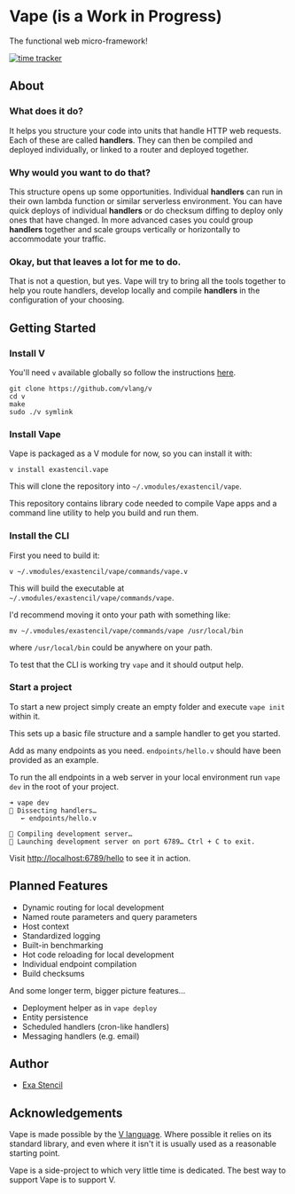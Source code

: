 # Vape (is a Work in Progress)

The functional web micro-framework!

[![time tracker](https://wakatime.com/badge/github/exastencil/vape.svg)](https://wakatime.com/badge/github/exastencil/vape)

## About

### What does it do?

It helps you structure your code into units that handle HTTP web requests.
Each of these are called **handlers**. They can then be compiled and deployed
individually, or linked to a router and deployed together.

### Why would you want to do that?

This structure opens up some opportunities. Individual **handlers** can run in
their own lambda function or similar serverless environment. You can have quick
deploys of individual **handlers** or do checksum diffing to deploy only ones
that have changed. In more advanced cases you could group **handlers** together
and scale groups vertically or horizontally to accommodate your traffic.

### Okay, but that leaves a lot for me to do.

That is not a question, but yes. Vape will try to bring all the tools together
to help you route handlers, develop locally and compile **handlers** in the
configuration of your choosing.

## Getting Started

### Install V

You'll need `v` available globally so follow the instructions
[here](https://github.com/vlang/v#installing-v-from-source).
```
git clone https://github.com/vlang/v
cd v
make
sudo ./v symlink
```

### Install Vape

Vape is packaged as a V module for now, so you can install it with:

```
v install exastencil.vape
```

This will clone the repository into `~/.vmodules/exastencil/vape`.

This repository contains library code needed to compile Vape apps and a command
line utility to help you build and run them.

### Install the CLI

First you need to build it:

```
v ~/.vmodules/exastencil/vape/commands/vape.v
```

This will build the executable at `~/.vmodules/exastencil/vape/commands/vape`.

I'd recommend moving it onto your path with something like:

```
mv ~/.vmodules/exastencil/vape/commands/vape /usr/local/bin
```

where `/usr/local/bin` could be anywhere on your path.

To test that the CLI is working try `vape` and it should output help.

### Start a project

To start a new project simply create an empty folder and execute `vape init`
within it.

This sets up a basic file structure and a sample handler to get you started.

Add as many endpoints as you need. `endpoints/hello.v` should have been provided
as an example.

To run the all endpoints in a web server in your local environment run
`vape dev` in the root of your project.

```
➜ vape dev
🔪 Dissecting handlers…
   ↜ endpoints/hello.v

🧠 Compiling development server…
🚀 Launching development server on port 6789… Ctrl + C to exit.

```

Visit [http://localhost:6789/hello](http://localhost:6789/hello) to see it in
action.

## Planned Features

- Dynamic routing for local development
- Named route parameters and query parameters
- Host context
- Standardized logging
- Built-in benchmarking
- Hot code reloading for local development
- Individual endpoint compilation
- Build checksums

And some longer term, bigger picture features…

- Deployment helper as in `vape deploy`
- Entity persistence
- Scheduled handlers (cron-like handlers)
- Messaging handlers (e.g. email)

## Author

- [Exa Stencil](https://github/exastencil)

## Acknowledgements

Vape is made possible by the [V language](https://vlang.io). Where possible it
relies on its standard library, and even where it isn't it is usually used as
a reasonable starting point.

Vape is a side-project to which very little time is dedicated. The best way to
support Vape is to support V.
